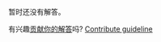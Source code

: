 
暂时还没有解答。

有兴趣[贡献你的解答](https://github.com/BFEdev/BFE.dev-solutions/blob/main/quiz/implicit-conversion-ii_zh.md)吗? [Contribute guideline](https://github.com/BFEdev/BFE.dev-solutions#how-to-contribute)

